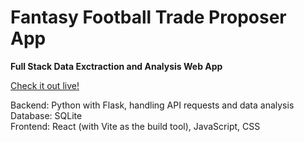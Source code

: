 # Fantasy Football Trade Proposer App
**Full Stack Data Exctraction and Analysis Web App**

[Check it out live!](https://trade-proposer.vercel.app/)

Backend: Python with Flask, handling API requests and data analysis  
Database: SQLite  
Frontend: React (with Vite as the build tool), JavaScript, CSS
